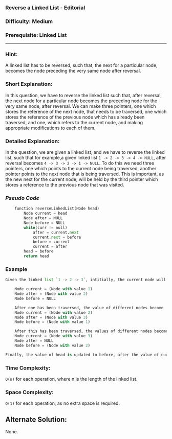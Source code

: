 ### **Reverse a Linked List - Editorial**
### **Difficulty: Medium**
### **Prerequisite: Linked List**
---
### **Hint**:
A linked list has to be reversed, such that, the next for a particular node, becomes the node preceding the very same node after reversal.

### **Short Explanation**:
In this question, we have to reverse the linked list such that, after reversal, the next node for a particular node becomes the preceding node for the very same node, after reversal. We can make three pointers, one which stores the reference of the next node, that needs to be traversed, one which stores the reference of the previous node which has already been traversed, and one, which refers to the current node, and making appropriate modifications to each of them.  

### **Detailed Explanation**:
In the question, we are given a linked list, and we have to reverse the linked list, such that for example,a given linked list `1 -> 2 -> 3 -> 4 -> NULL`, after reversal becomes `4 -> 3 -> 2 -> 1 -> NULL`.
To do this we need three pointers, one which points to the current node being traversed, another pointer points to the next node that is being traversed. This is important, as the new next for the current node, will be held by the third pointer which stores a reference to the previous node that was visited.

### *Pseudo Code*
```python
	function reverseLinkedList(Node head)
		Node current = head
		Node after = NULL
		Node before = NULL
		while(curr != null)
			after = current.next
			current.next = before
			before = current
			current = after
		head = before
		return head
```

### Example
```python
Given the linked list `1 -> 2 -> 3`, intitially, the current node will have node with value = 1.

	Node current = (Node with value 1)
	Node after = (Node with value 2) 
	Node before = NULL

	After one has been traversed, the value of different nodes become
	Node current = (Node with value 2) 
	Node after = (Node with value 3)
	Node before = (Node with value 1)

	After this has been traversed, the values of different nodes become
	Node current = (Node with value 3)
	Node after = NULL
	Node before = (Node with value 2)

Finally, the value of head is updated to before, after the value of current becomes null.
```

### Time Complexity:

`O(n)` for each operation, where n is the length of the linked list.

### Space Complexity:

`O(1)` for each operation, as no extra space is required.


## Alternate Solution:
None.
